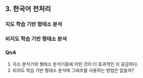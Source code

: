 ## 3. 한국어 전처리 


### 지도 학습 기반 형태소 분석


### 비지도 학습 기반 형태소 분석


### QnA
1. 자소 분석기와 형태소 분석기중에 어떤 것이 더 효과적인 지 궁금하다.
2. 비지도 학습 기반 형태소 분석에 그래프를 사용하는 방법은 없을까?
